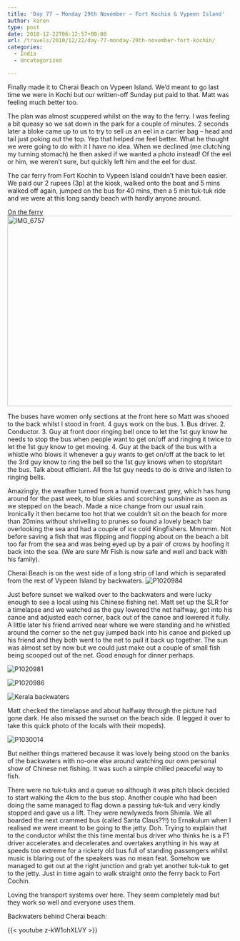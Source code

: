 ```yaml
---
title: 'Day 77 – Monday 29th November – Fort Kochin & Vypeen Island'
author: karen
type: post
date: 2010-12-22T06:12:57+00:00
url: /travels/2010/12/22/day-77-monday-29th-november-fort-kochin/
categories:
  - India
  - Uncategorized

---
```

Finally made it to Cherai Beach on Vypeen Island. We’d meant to go last time we were in Kochi but our written-off Sunday put paid to that. Matt was feeling much better too. 

The plan was almost scuppered whilst on the way to the ferry. I was feeling a bit queasy so we sat down in the park for a couple of minutes. 2 seconds later a bloke came up to us to try to sell us an eel in a carrier bag – head and tail just poking out the top. Yep that helped me feel better. What he thought we were going to do with it I have no idea. When we declined (me clutching my turning stomach) he then asked if we wanted a photo instead! Of the eel or him, we weren’t sure, but quickly left him and the eel for dust.

The car ferry from Fort Kochin to Vypeen Island couldn’t have been easier. We paid our 2 rupees (3p) at the kiosk, walked onto the boat and 5 mins walked off again, jumped on the bus for 40 mins, then a 5 min tuk-tuk ride and we were at this long sandy beach with hardly anyone around. 

[On the ferry<img title="IMG_6757" style="border-top-width: 0px; display: block; border-left-width: 0px; float: none; border-bottom-width: 0px; margin-left: auto; margin-right: auto; border-right-width: 0px" height="427" alt="IMG_6757" src="http://www.mattburns.co.uk/travels/wp-content/uploads/2010/12/IMG_6757_thumb.jpg" width="640" border="0" />][1] 

The buses have women only sections at the front here so Matt was shooed to the back whilst I stood in front. 4 guys work on the bus. 1. Bus driver. 2. Conductor. 3. Guy at front door ringing bell once to let the 1st guy know he needs to stop the bus when people want to get on/off and ringing it twice to let the 1st guy know to get moving. 4. Guy at the back of the bus with a whistle who blows it whenever a guy wants to get on/off at the back to let the 3rd guy know to ring the bell so the 1st guy knows when to stop/start the bus. Talk about efficient. All the 1st guy needs to do is drive and listen to ringing bells.

Amazingly, the weather turned from a humid overcast grey, which has hung around for the past week, to blue skies and scorching sunshine as soon as we stepped on the beach. Made a nice change from our usual rain. Ironically it then became too hot that we couldn’t sit on the beach for more than 20mins without shrivelling to prunes so found a lovely beach bar overlooking the sea and had a couple of ice cold Kingfishers. Mmmmm. Not before saving a fish that was flipping and flopping about on the beach a bit too far from the sea and was being eyed up by a pair of crows by hoofing it back into the sea. (We are sure Mr Fish is now safe and well and back with his family).

Cherai Beach is on the west side of a long strip of land which is separated from the rest of Vypeen Island by backwaters. ![P1020984](/travels-wp-content/uploads/2010/12/P1020984.jpg) 

Just before sunset we walked over to the backwaters and were lucky enough to see a local using his Chinese fishing net. Matt set up the SLR for a timelapse and we watched as the guy lowered the net halfway, got into his canoe and adjusted each corner, back out of the canoe and lowered it fully. A little later his friend arrived near where we were standing and he whistled around the corner so the net guy jumped back into his canoe and picked up his friend and they both went to the net to pull it back up together. The sun was almost set by now but we could just make out a couple of small fish being scooped out of the net. Good enough for dinner perhaps. 

![P1020981](/travels-wp-content/uploads/2010/12/P1020981.jpg)

![P1020986](/travels-wp-content/uploads/2010/12/P1020986.jpg)

![Kerala backwaters](/travels-wp-content/uploads/2010/12/P1020997.jpg) 

Matt checked the timelapse and about halfway through the picture had gone dark. He also missed the sunset on the beach side. (I legged it over to take this quick photo of the locals with their mopeds).

![P1030014](/travels-wp-content/uploads/2010/12/P1030014.jpg) 

But neither things mattered because it was lovely being stood on the banks of the backwaters with no-one else around watching our own personal show of Chinese net fishing. It was such a simple chilled peaceful way to fish. 

There were no tuk-tuks and a queue so although it was pitch black decided to start walking the 4km to the bus stop. Another couple who had been doing the same managed to flag down a passing tuk-tuk and very kindly stopped and gave us a lift. They were newlyweds from Shimla. We all boarded the next crammed bus (called Santa Claus??!) to Ernakulum when I realised we were meant to be going to the jetty. Doh. Trying to explain that to the conductor whilst the this time mental bus driver who thinks he is a F1 driver accelerates and decelerates and overtakes anything in his way at speeds too extreme for a rickety old bus full of standing passengers whilst music is blaring out of the speakers was no mean feat. Somehow we managed to get out at the right junction and grab yet another tuk-tuk to get to the jetty. Just in time again to walk straight onto the ferry back to Fort Cochin.

Loving the transport systems over here. They seem completely mad but they work so well and everyone uses them.

Backwaters behind Cherai beach:

{{< youtube z-kW1ohXLVY >}}

 [1]: http://www.mattburns.co.uk/travels/wp-content/uploads/2010/12/IMG_6757.jpg
 [2]: http://www.mattburns.co.uk/travels/wp-content/uploads/2010/12/P1020984.jpg
 [3]: http://www.mattburns.co.uk/travels/wp-content/uploads/2010/12/P1020981.jpg
 [4]: http://www.mattburns.co.uk/travels/wp-content/uploads/2010/12/P1020986.jpg
 [5]: http://www.mattburns.co.uk/travels/wp-content/uploads/2010/12/P1020997.jpg
 [6]: http://www.mattburns.co.uk/travels/wp-content/uploads/2010/12/P1030014.jpg